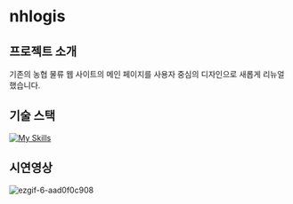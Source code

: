 # nhlogis

## 프로젝트 소개

기존의 농협 물류 웹 사이트의 메인 페이지를 사용자 중심의 디자인으로 새롭게 리뉴얼 했습니다.

## 기술 스택

[![My Skills](https://skillicons.dev/icons?i=html,css,figma,jquery)](https://skillicons.dev)

## 시연영상

![ezgif-6-aad0f0c908](https://github.com/user-attachments/assets/fbb02932-fde4-4afc-bc34-eb70ded308f6)
